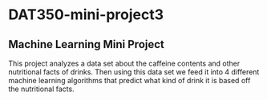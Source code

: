 # DAT350-mini-project3
## Machine Learning Mini Project
This project analyzes a data set about the caffeine contents and other nutritional facts of drinks.
Then using this data set we feed it into 4 different machine learning algorithms that predict what kind of drink it is based off the nutritional facts.
